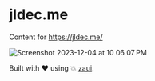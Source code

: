 # jldec.me
Content for https://jldec.me/

![Screenshot 2023-12-04 at 10 06 07 PM](https://github.com/jldec/jldec.me/assets/849592/a448b716-525e-4874-9266-760c4606d715)

Built with ❤️ using 💥 [zaui](https://github.com/zeroasiccorp/zaui).
